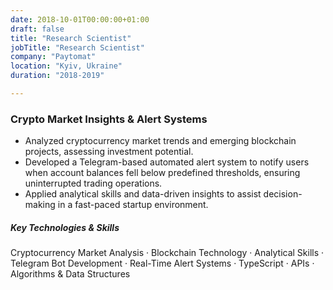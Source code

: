 ```yaml
---
date: 2018-10-01T00:00:00+01:00
draft: false
title: "Research Scientist"
jobTitle: "Research Scientist"
company: "Paytomat"
location: "Kyiv, Ukraine"
duration: "2018-2019"

---
```

### Crypto Market Insights & Alert Systems

- Analyzed cryptocurrency market trends and emerging blockchain projects, assessing investment potential.
- Developed a Telegram-based automated alert system to notify users when account balances fell below predefined thresholds, ensuring uninterrupted trading operations.
- Applied analytical skills and data-driven insights to assist decision-making in a fast-paced startup environment.

##### Key Technologies & Skills
Cryptocurrency Market Analysis · Blockchain Technology · Analytical Skills · Telegram Bot Development · Real-Time Alert Systems · TypeScript · APIs · Algorithms & Data Structures

